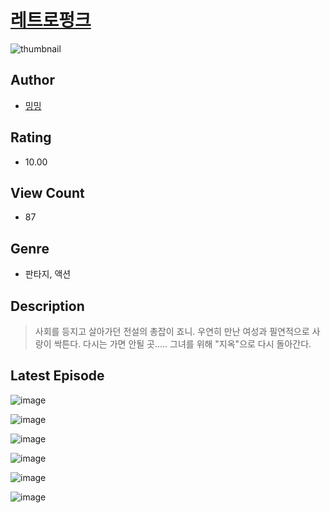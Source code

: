 # [레트로펑크](https://comic.naver.com/bestChallenge/list?titleId=810458)
![thumbnail](https://image-comic.pstatic.net/user_contents_data/challenge_comic/2023/05/25/366914/upload_3905243636018131513_480x623.jpeg)

## Author
- [밍밍](https://comic.naver.com/artistTitle?id=366914)

## Rating
- 10.00

## View Count
- 87

## Genre
- 판타지, 액션

## Description
> 사회를 등지고 살아가던 전설의 총잡이 죠니. 우연히 만난 여성과 필연적으로 사랑이 싹튼다. 다시는 가면 안될 곳..... 그녀를 위해 "지옥"으로 다시 돌아간다.


## Latest Episode
![image](https://image-comic.pstatic.net/user_contents_data/challenge_comic/2023/05/25/366914/upload_7293634817833656884.jpeg)

![image](https://image-comic.pstatic.net/user_contents_data/challenge_comic/2023/05/25/366914/upload_3559643852634678070.jpeg)

![image](https://image-comic.pstatic.net/user_contents_data/challenge_comic/2023/05/25/366914/upload_7219328912284071481.jpeg)

![image](https://image-comic.pstatic.net/user_contents_data/challenge_comic/2023/05/25/366914/upload_4123381052140249907.jpeg)

![image](https://image-comic.pstatic.net/user_contents_data/challenge_comic/2023/05/25/366914/upload_3846973697960718643.jpeg)

![image](https://image-comic.pstatic.net/user_contents_data/challenge_comic/2023/05/25/366914/upload_3978991179413991476.jpeg)
